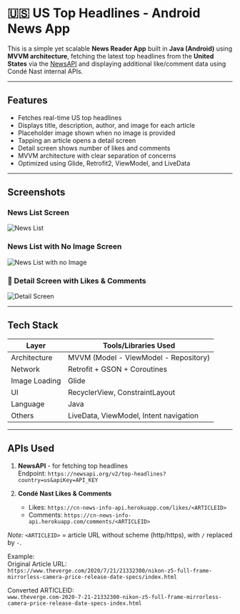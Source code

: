 # 🇺🇸 US Top Headlines - Android News App

This is a simple yet scalable **News Reader App** built in **Java (Android)** using **MVVM architecture**, fetching the latest top headlines from the **United States** via the [NewsAPI](https://newsapi.org/) and displaying additional like/comment data using Condé Nast internal APIs.

---

##  Features

-  Fetches real-time US top headlines
-  Displays title, description, author, and image for each article
-  Placeholder image shown when no image is provided
-  Tapping an article opens a detail screen
-  Detail screen shows number of likes and comments
-  MVVM architecture with clear separation of concerns
-  Optimized using Glide, Retrofit2, ViewModel, and LiveData

---

##  Screenshots

### News List Screen
![News List](screenshots/news_list.png)

### News List with No Image Screen
![News List with no Image](screenshots/no_img_news.png)

### 📖 Detail Screen with Likes & Comments
![Detail Screen](screenshots/detail_screen.png)

---

##  Tech Stack

| Layer         | Tools/Libraries Used                                |
|---------------|-----------------------------------------------------|
| Architecture  | MVVM (Model - ViewModel - Repository)               |
| Network       | Retrofit + GSON + Coroutines                        |
| Image Loading | Glide                                               |
| UI            | RecyclerView, ConstraintLayout                      |
| Language      | Java                                                |
| Others        | LiveData, ViewModel, Intent navigation              |

---

##  APIs Used

1. **NewsAPI** - for fetching top headlines  
   Endpoint: `https://newsapi.org/v2/top-headlines?country=us&apiKey=API_KEY`

2. **Condé Nast Likes & Comments**
    - Likes: `https://cn-news-info-api.herokuapp.com/likes/<ARTICLEID>`
    - Comments: `https://cn-news-info-api.herokuapp.com/comments/<ARTICLEID>`

 *Note:* `<ARTICLEID>` = article URL without scheme (http/https), with `/` replaced by `-`.

Example:  
Original Article URL:  
`https://www.theverge.com/2020/7/21/21332300/nikon-z5-full-frame-mirrorless-camera-price-release-date-specs/index.html`

Converted ARTICLEID:  
`www.theverge.com-2020-7-21-21332300-nikon-z5-full-frame-mirrorless-camera-price-release-date-specs-index.html`

